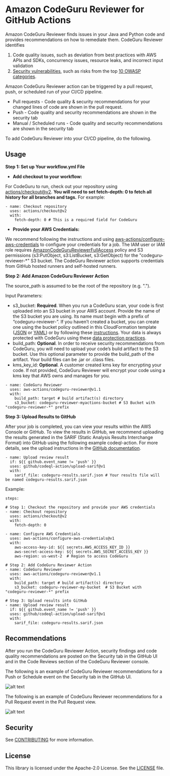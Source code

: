 # Amazon CodeGuru Reviewer for GitHub Actions

Amazon CodeGuru Reviewer finds issues in your Java and Python code and provides recommendations on how to remediate them. CodeGuru Reviewer identifies

1. Code quality issues, such as deviation from best practices with AWS APIs and SDKs, concurrency issues, resource leaks, and incorrect input validation
2. [Security vulnerabilities](https://aws.amazon.com/blogs/devops/tightening-application-security-with-amazon-codeguru/), such as risks from the top [10 OWASP categories](https://owasp.org/www-project-top-ten/).

Amazon CodeGuru Reviewer action can be triggered by a pull request, push, or scheduled run of your CI/CD pipeline.

* Pull requests - Code quality & security recommendations for your changed lines of code are shown in the pull request.
* Push - Code quality and security recommendations are shown in the security tab
* Manual / Scheduled runs - Code quality and security recommendations are shown in the security tab

To add CodeGuru Reviewer into your CI/CD pipeline, do the following.

## Usage

**Step 1: Set up Your workflow.yml File**

* **Add checkout to your workflow:**

For CodeGuru to run, check out your repository using [actions/checkout@v2](https://github.com/actions/checkout). **You will need to set fetch-depth: 0 to fetch all history for all branches and tags.** For example:
	 
```
- name: Checkout repository
  uses: actions/checkout@v2
  with:
    fetch-depth: 0 # This is a required field for CodeGuru
```

* **Provide your AWS Credentials:**

We recommend following the instructions and using [aws-actions/configure-aws-credentials](https://github.com/aws-actions/configure-aws-credentials) to configure your credentials for a job. The IAM user or IAM role requires [AmazonCodeGuruReviewerFullAccess](http://amazoncodegurureviewerfullaccess/) policy and S3 permissions (s3:PutObject, s3:ListBucket, s3:GetObject) for the "codeguru-reviewer-*" S3 bucket.  The CodeGuru Reviewer action supports credentials from GitHub hosted runners and self-hosted runners.

**Step 2: Add Amazon CodeGuru Reviewer Action**

The source_path is assumed to be the root of the repository (e.g. ".").

Input Parameters:

* s3_bucket: **Required**. When you run a CodeGuru scan, your code is first uploaded into an S3 bucket in your AWS account. Provide the name of the S3 bucket you are using. Its name must begin with a prefix of “codeguru-reviewer-”. If you haven’t created a  bucket, you can create one using the bucket policy outlined in this CloudFormation template ([JSON](s3.template.json) or [YAML](s3.template.yml)) or by following these [instructions](https://docs.aws.amazon.com/AmazonS3/latest/userguide/create-bucket-overview.html). Your data is always protected with CodeGuru using these [data protection practices](https://docs.aws.amazon.com/codeguru/latest/reviewer-ug/data-protection.html).
* build_path: **Optional**. In order to receive security recommendations from CodeGuru, you will need to upload your code’s build artifact to the S3 bucket. Use this optional parameter to provide the build_path of the artifact. Your build files can be .jar or .class files.
* kms_key_id: **Optional**. A customer created kms key for encrypting your code. If not provided, CodeGuru Reviewer will encrypt your code using a kms key that AWS owns and manages for you.

```
- name: CodeGuru Reviewer
  uses: aws-actions/codeguru-reviewer@v1.1
  with:
    build_path: target # build artifact(s) directory
    s3_bucket: codeguru-reviewer-myactions-bucket # S3 Bucket with "codeguru-reviewer-*" prefix
```

**Step 3: Upload Results to GitHub**

After your job is completed, you can view your results within the AWS Console or GitHub. To view the results in GitHub, we recommend uploading the results generated in the SARIF (Static Analysis Results Interchange Format) into GitHub using the following example codeql-action. For more details, see the upload instructions in the [GitHub documentation](https://docs.github.com/en/code-security/secure-coding/uploading-a-sarif-file-to-github#example-workflow-for-sarif-files-generated-outside-of-a-repository).

```
- name: Upload review result
  if: ${{ github.event_name != 'push' }}
  uses: github/codeql-action/upload-sarif@v1
  with:
    sarif_file: codeguru-results.sarif.json # Your results file will be named codeguru-results.sarif.json
```

Example:

```
steps:

# Step 1: Checkout the repository and provide your AWS credentials
- name: Checkout repository
  uses: actions/checkout@v2
  with:
    fetch-depth: 0

- name: Configure AWS Credentials
  uses: aws-actions/configure-aws-credentials@v1
  with:
    aws-access-key-id: ${{ secrets.AWS_ACCESS_KEY_ID }}
    aws-secret-access-key: ${{ secrets.AWS_SECRET_ACCESS_KEY }}
    aws-region: us-west-2  # Region to access CodeGuru 

# Step 2: Add CodeGuru Reviewer Action
- name: CodeGuru Reviewer
  uses: aws-actions/codeguru-reviewer@v1.1
  with:
    build_path: target # build artifact(s) directory
    s3_bucket: codeguru-reviewer-my-bucket  # S3 Bucket with "codeguru-reviewer-*" prefix
 
# Step 3: Upload results into GitHub
- name: Upload review result
  if: ${{ github.event_name != 'push' }}
  uses: github/codeql-action/upload-sarif@v1
  with:
    sarif_file: codeguru-results.sarif.json
```

## Recommendations

After you run the CodeGuru Reviewer Action, security findings and code quality recommendations are posted on the Security tab in the GitHub UI and in the Code Reviews section of the CodeGuru Reviewer console.

The following is an example of CodeGuru Reviewer recommendations for a Push or Schedule event on the Security tab in the GitHub UI.

![alt text](./images/recommendation_example_1.png)

The following is an example of CodeGuru Reviewer recommendations for a Pull Request event in the Pull Request view.

![alt text](./images/recommendation_example_2.png)

## Security

See [CONTRIBUTING](CONTRIBUTING.md#security-issue-notifications) for more information.

## License

This library is licensed under the Apache-2.0 License. See the [LICENSE](LICENSE) file.
